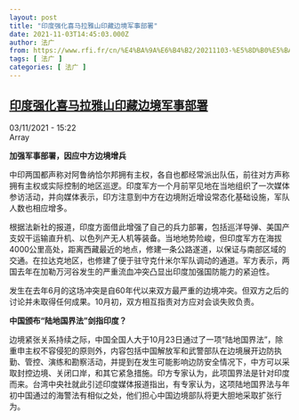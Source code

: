 ```yaml
---
layout: post
title: "印度强化喜马拉雅山印藏边境军事部署"
date: 2021-11-03T14:45:03.000Z
author: 法广
from: https://www.rfi.fr/cn/%E4%BA%9A%E6%B4%B2/20211103-%E5%8D%B0%E5%BA%A6%E5%BC%BA%E5%8C%96%E5%96%9C%E9%A9%AC%E6%8B%89%E9%9B%85%E5%B1%B1%E5%8D%B0%E8%97%8F%E8%BE%B9%E5%A2%83%E5%86%9B%E4%BA%8B%E9%83%A8%E7%BD%B2
tags: [ 法广 ]
categories: [ 法广 ]
---
```

<!--1635950703000-->
[印度强化喜马拉雅山印藏边境军事部署](https://www.rfi.fr/cn/%E4%BA%9A%E6%B4%B2/20211103-%E5%8D%B0%E5%BA%A6%E5%BC%BA%E5%8C%96%E5%96%9C%E9%A9%AC%E6%8B%89%E9%9B%85%E5%B1%B1%E5%8D%B0%E8%97%8F%E8%BE%B9%E5%A2%83%E5%86%9B%E4%BA%8B%E9%83%A8%E7%BD%B2)
------

<div>
<div>03/11/2021 - 15:22</div>Array<div >                    <p><strong>加强军事部署，因应中方边境增兵</strong></p><p>中印两国都声称对阿鲁纳恰尔邦拥有主权，各自也都经常派出队伍，前往对方声称拥有主权或实际控制的地区巡逻。印度军方一个月前罕见地在当地组织了一次媒体参访活动，并向媒体表示，印方注意到中方在边境附近增设常态化基础设施，军队人数也相应增多。</p><p>根据法新社的报道，印度方面借此增强了自己的兵力部署，包括巡洋导弹、美国产支奴干运输直升机、以色列产无人机等装备。当地地势险峻，但印度军方在海拔4000公里高处，距离西藏最近的地点，修建一条公路遂道，以保证与南部区域的交通。在拉达克地区，也修建了便于驻守克什米尔军队调动的通道。军方表示，两国去年在加勒万河谷发生的严重流血冲突凸显出印度加强国防能力的紧迫性。</p><p>发生在去年6月的这场冲突是自60年代以来双方最严重的边境冲突。但双方之后的讨论并未取得任何成果。10月初，双方相互指责对方应对会谈失败负责。</p><p><strong>中国颁布“陆地国界法”剑指印度？</strong></p><p>边境紧张关系持续之际，中国全国人大于10月23日通过了一项“陆地国界法”，除重申主权不容侵犯的原则外，内容包括中国解放军和武警部队在边境展开边防执勤、管控、演练和勘察活动，并提到在发生可能影响边防安全情况下，中方可以采取封控边境、关闭口岸，和其它紧急措施。印方专家认为，此项国界法是针对印度而来。台湾中央社就此引述印度媒体报道指出，有专家认为，这项陆地国界法与年初中国通过的海警法有相似之处，他们担心中国边境部队将更大胆地采取扩张行为。</p>                                            <div data-selfpromo-newsletter>    </div>    <div data-selfpromo-app>    </div>                </div>
</div>
